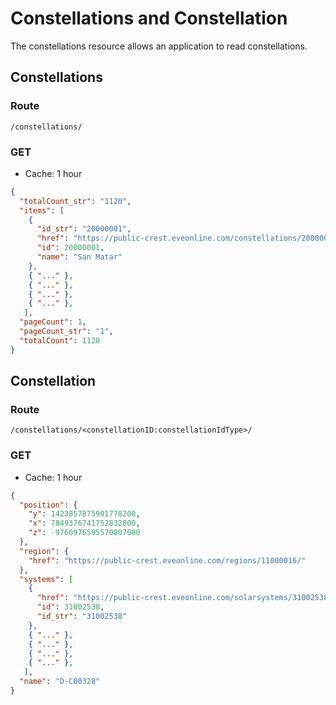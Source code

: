 # Constellations and Constellation
The constellations resource allows an application to read constellations.

## Constellations
### Route
``/constellations/``

### GET
* Cache: 1 hour

```json
{
  "totalCount_str": "1120",
  "items": [
    {
      "id_str": "20000001",
      "href": "https://public-crest.eveonline.com/constellations/20000001/",
      "id": 20000001,
      "name": "San Matar"
    },
    { "..." },
    { "..." },
    { "..." },
    { "..." },
   ],
  "pageCount": 1,
  "pageCount_str": "1",
  "totalCount": 1120
}
```

## Constellation
### Route
``/constellations/<constellationID:constellationIdType>/``

### GET
* Cache: 1 hour

```json
{
  "position": {
    "y": 1423857875901778200,
    "x": 7849376741752832000,
    "z": -9760976595570807000
  },
  "region": {
    "href": "https://public-crest.eveonline.com/regions/11000016/"
  },
  "systems": [
    {
      "href": "https://public-crest.eveonline.com/solarsystems/31002538/",
      "id": 31002538,
      "id_str": "31002538"
    },
    { "..." },
    { "..." },
    { "..." },
    { "..." },
   ],
  "name": "D-C00328"
}
```